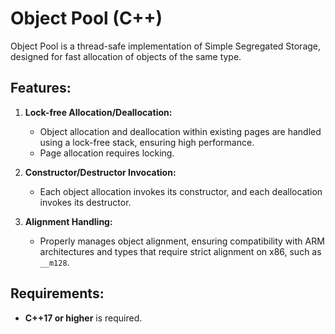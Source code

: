 # Object Pool (C++)

Object Pool is a thread-safe implementation of Simple Segregated Storage, designed for fast allocation of objects of the same type.

## Features:

1. **Lock-free Allocation/Deallocation:** 
   - Object allocation and deallocation within existing pages are handled using a lock-free stack, ensuring high performance.
   - Page allocation requires locking.

2. **Constructor/Destructor Invocation:**
   - Each object allocation invokes its constructor, and each deallocation invokes its destructor.

3. **Alignment Handling:**  
   - Properly manages object alignment, ensuring compatibility with ARM architectures and types that require strict alignment on x86, such as `__m128`.

## Requirements:

- **C++17 or higher** is required.